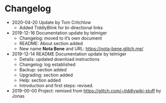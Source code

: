 # Changelog

* 2020-04-20 Update by Tom Critchlow
     * Added TiddlyBlink for bi-directional links
* 2019-12-16 Documentation update by telmiger
     * Changelog: moved to it’s own document 
     * README: About section added
     * New name **Nota Bene** and URL: <https://nota-bene.glitch.me/>
* 2019-12-14 README Documentation update by telmiger 
     * Details: updated download instructions
     * Changelog: log established 
     * Backup: section added 
     * Upgrading: section added 
     * Help: section added 
     * Introduction and first steps: revised.
* 2019-00-00 Project: remixed from <https://glitch.com/~tiddlywiki-stuff> by Jonas